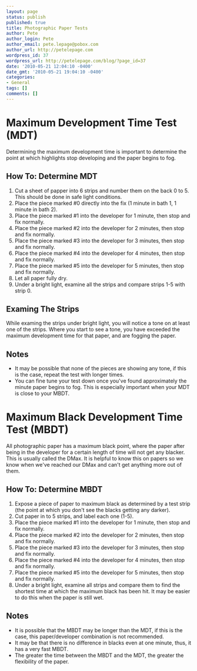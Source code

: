 ```yaml
---
layout: page
status: publish
published: true
title: Photographic Paper Tests
author: Pete
author_login: Pete
author_email: pete.lepage@pobox.com
author_url: http://petelepage.com
wordpress_id: 37
wordpress_url: http://petelepage.com/blog/?page_id=37
date: '2010-05-21 12:04:10 -0400'
date_gmt: '2010-05-21 19:04:10 -0400'
categories:
- General
tags: []
comments: []
---
```

<h1>Maximum Development Time Test (MDT)</h1>
<p>Determining the maximum development time is important to determine the point at which highlights stop developing and the paper begins to fog.</p>
<h2>How To: Determine MDT</h2>
<ol>
<li>Cut a sheet of papper into 6 strips and number them on the back 0 to 5.  This should be done in safe light conditions.</li>
<li>Place the piece marked #0 directly into the fix (1 minute in bath 1, 1 minute in bath 2).</li>
<li>Place the piece marked #1 into the developer for 1 minute, then stop and fix normally.</li>
<li>Place the piece marked #2 into the developer for 2 minutes, then stop and fix normally.</li>
<li>Place the piece marked #3 into the developer for 3 minutes, then stop and fix normally.</li>
<li>Place the piece marked #4 into the developer for 4 minutes, then stop and fix normally.</li>
<li>Place the piece marked #5 into the developer for 5 minutes, then stop and fix normally.</li>
<li>Let all paper fully dry.</li>
<li>Under a bright light, examine all the strips and compare strips 1-5 with strip 0.</li>
</ol>
<h2>Examing The Strips</h2>
<p>While examing the strips under bright light, you will notice a tone on at least one of the strips.  Where you start to see a tone, you have exceeded the maximum development time for that paper, and are fogging the paper.</p>
<h2>Notes</h2>
<ul>
<li>It may be possible that none of the pieces are showing any tone, if this is the case, repeat the test with longer times.</li>
<li>You can fine tune your test down once you've found approximately the minute paper begins to fog.  This is especially important when your MDT is close to your MBDT.</li>
</ul>
<p><a id="mbdt"></a></p>
<h1>Maximum Black Development Time Test (MBDT)</h1>
<p>All photographic paper has a maximum black point, where the paper after being in the developer for a certain length of time will not get any blacker.  This is usually called the DMax.  It is helpful to know this on papers so we know when we've reached our DMax and can't get anything more out of them.</p>
<h2>How To: Determine MBDT</h2>
<ol>
<li>Expose a piece of paper to maximum black as determined by a test strip (the point at which you don't see the blacks getting any darker).</li>
<li>Cut paper in to 5 strips, and label each one (1-5).</li>
<li>Place the piece marked #1 into the developer for 1 minute, then stop and fix normally.</li>
<li>Place the piece marked #2 into the developer for 2 minutes, then stop and fix normally.</li>
<li>Place the piece marked #3 into the developer for 3 minutes, then stop and fix normally.</li>
<li>Place the piece marked #4 into the developer for 4 minutes, then stop and fix normally.</li>
<li>Place the piece marked #5 into the developer for 5 minutes, then stop and fix normally.</li>
<li>Under a bright light, examine all strips and compare them to find the shortest time at which the maximum black has been hit.  It may be easier to do this when the paper is still wet.</li>
</ol>
<h2>Notes</h2>
<ul>
<li>It is possible that the MBDT may be longer than the MDT, if this is the case, this paper/developer combination is not recommended.</li>
<li>It may be that there is no difference in blacks even at one minute, thus, it has a very fast MBDT.</li>
<li>The greater the time between the MBDT and the MDT, the greater the flexibility of the paper.</li>
</ul>
